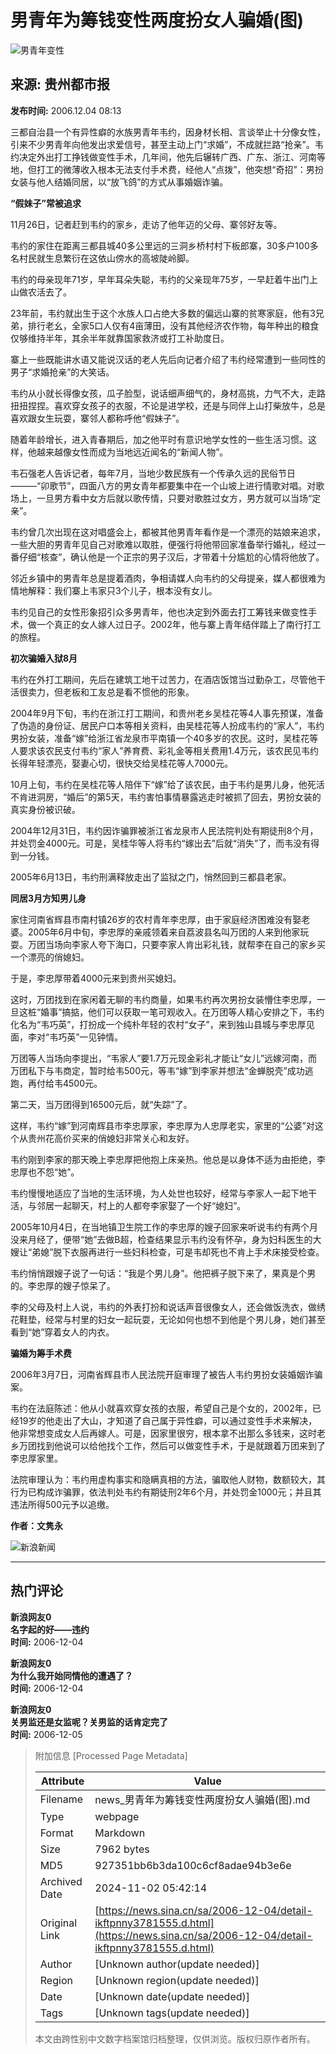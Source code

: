 # 男青年为筹钱变性两度扮女人骗婚(图)

![男青年变性](//n.sinaimg.cn/sinakd10200/330/w165h165/20221208/39b4-480001fe682e5f33bdb620fcadd925b2.jpg)

## 来源: 贵州都市报

**发布时间:** 2006.12.04 08:13

三都自治县一个有异性癖的水族男青年韦约，因身材长相、言谈举止十分像女性，引来不少男青年向他发出求爱信号，甚至主动上门“求婚”，不成就拦路“抢亲”。韦约决定外出打工挣钱做变性手术，几年间，他先后辗转广西、广东、浙江、河南等地，但打工的微薄收入根本无法支付手术费，经他人“点拨”，他突想“奇招”：男扮女装与他人结婚同居，以“放飞鸽”的方式从事婚姻诈骗。

**“假妹子”常被追求**

11月26日，记者赶到韦约的家乡，走访了他年迈的父母、寨邻好友等。

韦约的家住在距离三都县城40多公里远的三洞乡桥村村下板郎寨，30多户100多名村民就生息繁衍在这依山傍水的高坡陡岭脚。

韦约的母亲现年71岁，早年耳朵失聪，韦约的父亲现年75岁，一早赶着牛出门上山做农活去了。

23年前，韦约就出生于这个水族人口占绝大多数的偏远山寨的贫寒家庭，他有3兄弟，排行老幺，全家5口人仅有4亩薄田，没有其他经济农作物，每年种出的粮食仅够维持半年，其余半年就靠国家救济或打工补助度日。

寨上一些既能讲水语又能说汉话的老人先后向记者介绍了韦约经常遭到一些同性的男子“求婚抢亲”的大笑话。

韦约从小就长得像女孩，瓜子脸型，说话细声细气的，身材高挑，力气不大，走路扭扭捏捏。喜欢穿女孩子的衣服，不论是进学校，还是与同伴上山打柴放牛，总是喜欢跟女生玩耍，寨邻人都称呼他“假妹子”。

随着年龄增长，进入青春期后，加之他平时有意识地学女性的一些生活习惯。这样，他越来越像女性而成为当地远近闻名的“新闻人物”。

韦石强老人告诉记者，每年7月，当地少数民族有一个传承久远的民俗节日———“卯歌节”，四面八方的男女青年都要集中在一个山坡上进行情歌对唱。对歌场上，一旦男方看中女方后就以歌传情，只要对歌胜过女方，男方就可以当场“定亲”。

韦约曾几次出现在这对唱盛会上，都被其他男青年看作是一个漂亮的姑娘来追求，一些大胆的男青年见自己对歌难以取胜，便强行将他带回家准备举行婚礼，经过一番仔细“核查”，确认他是一个正宗的男子汉后，才带着十分尴尬的心情将他放了。

邻近乡镇中的男青年总是提着酒肉，争相请媒人向韦约的父母提亲，媒人都很难为情地解释：我们寨上韦家只3个儿子，根本没有女儿。

韦约见自己的女性形象招引众多男青年，他也决定到外面去打工筹钱来做变性手术，做一个真正的女人嫁人过日子。2002年，他与寨上青年结伴踏上了南行打工的旅程。

**初次骗婚入狱8月**

韦约在外打工期间，先后在建筑工地干过苦力，在酒店饭馆当过勤杂工，尽管他干活很卖力，但老板和工友总是看不惯他的形象。

2004年9月下旬，韦约在浙江打工期间，和贵州老乡吴桂花等4人事先预谋，准备了伪造的身份证、居民户口本等相关资料，由吴桂花等人扮成韦约的“家人”，韦约男扮女装，准备“嫁”给浙江省龙泉市平南镇一个40多岁的农民。这时，吴桂花等人要求该农民支付韦约“家人”养育费、彩礼金等相关费用1.4万元，该农民见韦约长得年轻漂亮，娶妻心切，很快交给吴桂花等人7000元。

10月上旬，韦约在吴桂花等人陪伴下“嫁”给了该农民，由于韦约是男儿身，他死活不肯进洞房，“婚后”的第5天，韦约害怕事情暴露逃走时被抓了回去，男扮女装的真实身份被识破。

2004年12月31日，韦约因诈骗罪被浙江省龙泉市人民法院判处有期徒刑8个月，并处罚金4000元。可是，吴桂华等人将韦约“嫁出去”后就“消失”了，而韦没有得到一分钱。

2005年6月13日，韦约刑满释放走出了监狱之门，悄然回到三都县老家。

**同居3月方知男儿身**

家住河南省辉县市南村镇26岁的农村青年李忠厚，由于家庭经济困难没有娶老婆。2005年6月中旬，李忠厚的亲戚领着来自荔波县名叫万团的人来到他家玩耍。万团当场向李家人夸下海口，只要李家人肯出彩礼钱，就帮李在自己的家乡买一个漂亮的俏媳妇。

于是，李忠厚带着4000元来到贵州买媳妇。

这时，万团找到在家闲着无聊的韦约商量，如果韦约再次男扮女装懵住李忠厚，一旦这桩“婚事”搞掂，他们可以获取一笔可观收入。在万团等人精心安排之下，韦约化名为“韦巧英”，打扮成一个纯朴年轻的农村“女子”，来到独山县城与李忠厚见面，李对“韦巧英”一见钟情。

万团等人当场向李提出，“韦家人”要1.7万元现金彩礼才能让“女儿”远嫁河南，而万团私下与韦商定，暂时给韦500元，等韦“嫁”到李家并想法“金蝉脱壳”成功逃跑，再付给韦4500元。

第二天，当万团得到16500元后，就“失踪”了。

这样，韦约“嫁”到河南辉县市李忠厚家，李忠厚为人忠厚老实，家里的“公婆”对这个从贵州花高价买来的俏媳妇非常关心和友好。

韦约刚到李家的那天晚上李忠厚把他抱上床亲热。他总是以身体不适为由拒绝，李忠厚也不怨“她”。

韦约慢慢地适应了当地的生活环境，为人处世也较好，经常与李家人一起下地干活，与邻居一起聊天，村上的人都夸李家娶了一个好“媳妇”。

2005年10月4日，在当地镇卫生院工作的李忠厚的嫂子回家来听说韦约有两个月没来月经了，便带“她”去做B超，检查结果显示韦约没有怀孕，身为妇科医生的大嫂让“弟媳”脱下衣服再进行一些妇科检查，可是韦却死也不肯上手术床接受检查。

韦约悄悄跟嫂子说了一句话：“我是个男儿身”。他把裤子脱下来了，果真是个男的。李忠厚的嫂子惊呆了。

李的父母及村上人说，韦约的外表打扮和说话声音很像女人，还会做饭洗衣，做绣花鞋垫，经常与村里的妇女一起玩耍，无论如何也想不到他是个男儿身，她们甚至看到“她”穿着女人的内衣。

**骗婚为筹手术费**

2006年3月7日，河南省辉县市人民法院开庭审理了被告人韦约男扮女装婚姻诈骗案。

韦约在法庭陈述：他从小就喜欢穿女孩的衣服，希望自己是个女的，2002年，已经19岁的他走出了大山，才知道了自己属于异性癖，可以通过变性手术来解决，他非常想变成女人后再嫁人。可是，因家里很穷，根本拿不出那么多钱来，这时老乡万团找到他说可以给他找个工作，然后可以做变性手术，于是就跟着万团来到了李忠厚家里。

法院审理认为：韦约用虚构事实和隐瞒真相的方法，骗取他人财物，数额较大，其行为已构成诈骗罪，依法判处韦约有期徒刑2年6个月，并处罚金1000元；并且其违法所得500元予以追缴。

**作者：文隽永**

![新浪新闻](https://n.sinaimg.cn/default/2fb77759/20151125/320X320.png)

---

## 热门评论

**新浪网友0**  
**名字起的好——违约**  
**时间:** 2006-12-04

**新浪网友0**  
**为什么我开始同情他的遭遇了？**  
**时间:** 2006-12-04

**新浪网友0**  
**关男监还是女监呢？关男监的话肯定完了**  
**时间:** 2006-12-05

> 附加信息 [Processed Page Metadata]
>
> | Attribute       | Value                                  |
> |-----------------|----------------------------------------|
> | Filename        | news_男青年为筹钱变性两度扮女人骗婚(图).md                             |
> | Type            | webpage                                 |
> | Format          | Markdown                               |
> | Size            | 7962 bytes                           |
> | MD5             | 927351bb6b3da100c6cf8adae94b3e6e                                  |
> | Archived Date   | 2024-11-02 05:42:14                             |
> | Original Link   | [https://news.sina.cn/sa/2006-12-04/detail-ikftpnny3781555.d.html](https://news.sina.cn/sa/2006-12-04/detail-ikftpnny3781555.d.html)                         |
> | Author          | [Unknown author(update needed)]                              |
> | Region          | [Unknown region(update needed)]                              |
> | Date            | [Unknown date(update needed)]                                 |
> | Tags            | [Unknown tags(update needed)]                                 |
>
> 本文由跨性别中文数字档案馆归档整理，仅供浏览。版权归原作者所有。
>